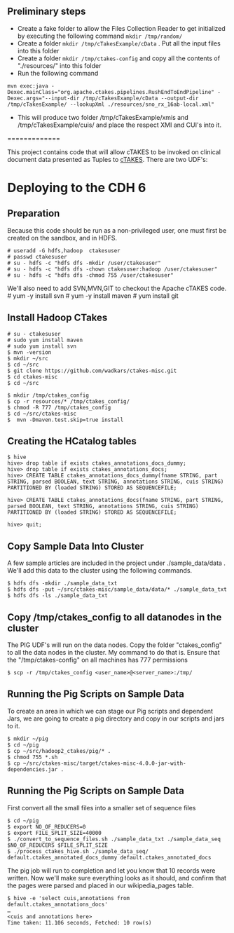 
## Preliminary steps

* Create a fake folder to allow the Files Collection Reader to get initialized by executing the following command  `mkdir /tmp/random/` 
* Create a folder `mkdir /tmp/cTakesExample/cData` . Put all the input files into this folder
* Create a folder `mkdir /tmp/ctakes-config` and copy all the contents of "./resources/" into this folder
* Run the following command

`
mvn exec:java -Dexec.mainClass="org.apache.ctakes.pipelines.RushEndToEndPipeline" -Dexec.args="--input-dir /tmp/cTakesExample/cData --output-dir /tmp/cTakesExample/ --lookupXml ./resources/sno_rx_16ab-local.xml"
`
* This will produce two folder /tmp/cTakesExample/xmis and /tmp/cTakesExample/cuis/ and place the respect XMI and CUI's into it.


=============



This project contains code that will allow cTAKES to be invoked on clinical document data presented as Tuples to [cTAKES](http://ctakes.apache.org).  There are two UDF's:


# Deploying to the CDH 6

## Preparation

Because this code should be run as a non-privileged user, one must first be created on the sandbox, and in HDFS.

	# useradd -G hdfs,hadoop  ctakesuser
	# passwd ctakesuser
	# su - hdfs -c "hdfs dfs -mkdir /user/ctakesuser"
	# su - hdfs -c "hdfs dfs -chown ctakesuser:hadoop /user/ctakesuser"
	# su - hdfs -c "hdfs dfs -chmod 755 /user/ctakesuser"
	
We'll also need to add SVN,MVN,GIT to checkout the Apache cTAKES code.
	# yum -y install svn
	# yum -y install maven
	# yum install git
	
## Install Hadoop CTakes
	# su - ctakesuser 
	# sudo yum install maven
	# sudo yum install svn
	$ mvn -version
	$ mkdir ~/src
	$ cd ~/src
	$ git clone https://github.com/wadkars/ctakes-misc.git
	$ cd ctakes-misc
	$ cd ~/src
	
	$ mkdir /tmp/ctakes_config
	$ cp -r resources/* /tmp/ctakes_config/
	$ chmod -R 777 /tmp/ctakes_config
	$ cd ~/src/ctakes-misc
	$  mvn -Dmaven.test.skip=true install
	

## Creating the HCatalog tables

	$ hive
	hive> drop table if exists ctakes_annotations_docs_dummy;
	hive> drop table if exists ctakes_annotations_docs;
	hive> CREATE TABLE ctakes_annotations_docs_dummy(fname STRING, part STRING, parsed BOOLEAN, text STRING, annotations STRING, cuis STRING) PARTITIONED BY (loaded STRING) STORED AS SEQUENCEFILE;

	hive> CREATE TABLE ctakes_annotations_docs(fname STRING, part STRING, parsed BOOLEAN, text STRING, annotations STRING, cuis STRING) PARTITIONED BY (loaded STRING) STORED AS SEQUENCEFILE;

	hive> quit;

	
## Copy Sample Data Into Cluster

A few sample articles are included in the project under ./sample_data/data .  We'll add this data to the cluster using the following commands.

	$ hdfs dfs -mkdir ./sample_data_txt
	$ hdfs dfs -put ~/src/ctakes-misc/sample_data/data/* ./sample_data_txt
	$ hdfs dfs -ls ./sample_data_txt
## Copy /tmp/ctakes_config to all datanodes in the cluster

The PIG UDF's will run on the data nodes. Copy the folder "ctakes_config" to all the data nodes in the cluster. My command to do that is. Ensure that the "/tmp/ctakes-config" on all machines has 777 permissions

	$ scp -r /tmp/ctakes_config <user_name>@<server_name>:/tmp/


## Running the Pig Scripts on Sample Data

To create an area in which we can stage our Pig scripts and dependent Jars, we are going to create a pig directory and copy in our scripts and jars to it.

	$ mkdir ~/pig
	$ cd ~/pig
	$ cp ~/src/hadoop2_ctakes/pig/* .
	$ chmod 755 *.sh
	$ cp ~/src/ctakes-misc/target/ctakes-misc-4.0.0-jar-with-dependencies.jar .
	
	
## Running the Pig Scripts on Sample Data
First convert all the small files into a smaller set of sequence files

	$ cd ~/pig
	$ export NO_OF_REDUCERS=0
	$ export FILE_SPLIT_SIZE=40000
	$ ./convert_to_sequence_files.sh ./sample_data_txt ./sample_data_seq $NO_OF_REDUCERS $FILE_SPLIT_SIZE
	$ ./process_ctakes_hive.sh ./sample_data_seq/ default.ctakes_annotated_docs_dummy default.ctakes_annotated_docs



The pig job will run to completion and let you know that 10 records were written.  Now we'll make sure everything looks as it should, and confirm that the pages were parsed and placed in our wikipedia_pages table.

	$ hive -e 'select cuis,annotations from default.ctakes_annotations_docs'
	…
	<cuis and annotations here>
	Time taken: 11.106 seconds, Fetched: 10 row(s)


